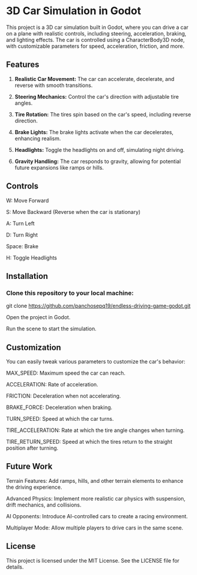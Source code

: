 # 3D Car Simulation in Godot
This project is a 3D car simulation built in Godot, where you can drive a car on a plane with realistic controls, including steering, acceleration, braking, and lighting effects. The car is controlled using a CharacterBody3D node, with customizable parameters for speed, acceleration, friction, and more.

## Features

1. **Realistic Car Movement:** The car can accelerate, decelerate, and reverse with smooth transitions.
  
2. **Steering Mechanics:** Control the car's direction with adjustable tire angles.

3. **Tire Rotation:** The tires spin based on the car's speed, including reverse direction.

4. **Brake Lights:** The brake lights activate when the car decelerates, enhancing realism.
   
5. **Headlights:** Toggle the headlights on and off, simulating night driving.
   
6. **Gravity Handling:** The car responds to gravity, allowing for potential future expansions like ramps or hills.

## Controls

W: Move Forward

S: Move Backward (Reverse when the car is stationary)

A: Turn Left

D: Turn Right

Space: Brake

H: Toggle Headlights

## Installation

### Clone this repository to your local machine:

git clone https://github.com/panchosepq19/endless-driving-game-godot.git

Open the project in Godot.

Run the scene to start the simulation.

## Customization

You can easily tweak various parameters to customize the car's behavior:

MAX_SPEED: Maximum speed the car can reach.

ACCELERATION: Rate of acceleration.

FRICTION: Deceleration when not accelerating.

BRAKE_FORCE: Deceleration when braking.

TURN_SPEED: Speed at which the car turns.

TIRE_ACCELERATION: Rate at which the tire angle changes when turning.

TIRE_RETURN_SPEED: Speed at which the tires return to the straight position after turning.

## Future Work

Terrain Features: Add ramps, hills, and other terrain elements to enhance the driving experience.

Advanced Physics: Implement more realistic car physics with suspension, drift mechanics, and collisions.

AI Opponents: Introduce AI-controlled cars to create a racing environment.

Multiplayer Mode: Allow multiple players to drive cars in the same scene.

## License
This project is licensed under the MIT License. See the LICENSE file for details.
